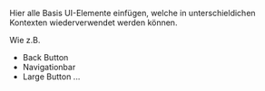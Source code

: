 Hier alle Basis UI-Elemente einfügen, welche in unterschieldichen Kontexten wiederverwendet werden können. 

Wie z.B.
- Back Button
- Navigationbar 
- Large Button 
...